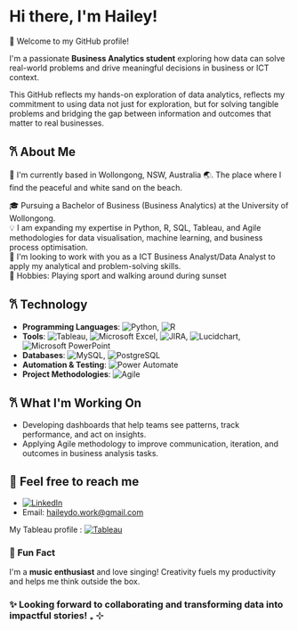 # Hi there, I'm Hailey!

🌟 Welcome to my GitHub profile!

I'm a passionate **Business Analytics student** exploring how data can solve real-world problems and drive meaningful decisions in business or ICT context. 

This GitHub reflects my hands-on exploration of data analytics, reflects my commitment to using data not just for exploration, but for solving tangible problems and bridging the gap between information and outcomes that matter to real businesses.



## 𐙚 About Me
📍 I'm currently based in Wollongong, NSW, Australia 🌏. The place where I find the peaceful and white sand on the beach. 

🎓 Pursuing a Bachelor of Business (Business Analytics) at the University of Wollongong.  
💡 I am expanding my expertise in Python, R, SQL, Tableau, and Agile methodologies for data visualisation, machine learning, and business process optimisation.  
💬 I'm looking to work with you as a ICT Business Analyst/Data Analyst to apply my analytical and problem-solving skills.  
🧸 Hobbies: Playing sport and walking around during sunset 

## 𐙚 Technology

- **Programming Languages**: ![Python](https://img.shields.io/badge/Python-blue?logo=python&logoColor=white), ![R](https://img.shields.io/badge/R-blue?logo=r&logoColor=white)
- **Tools**: ![Tableau](https://img.shields.io/badge/Tableau-orange?logo=tableau&logoColor=white), ![Microsoft Excel](https://img.shields.io/badge/Microsoft%20Excel-green?logo=microsoft-excel&logoColor=white), ![JIRA](https://img.shields.io/badge/JIRA-blue?logo=jira&logoColor=white), ![Lucidchart](https://img.shields.io/badge/Lucidchart-orange?logo=lucidchart&logoColor=white), ![Microsoft PowerPoint](https://img.shields.io/badge/Microsoft%20PowerPoint-red?logo=microsoft-powerpoint&logoColor=white)
- **Databases**: ![MySQL](https://img.shields.io/badge/MySQL-blue?logo=mysql&logoColor=white), ![PostgreSQL](https://img.shields.io/badge/PostgreSQL-blue?logo=postgresql&logoColor=white)
- **Automation & Testing**: ![Power Automate](https://img.shields.io/badge/Power%20Automate-blue?logo=microsoft-power-automate&logoColor=white)
- **Project Methodologies**: ![Agile](https://img.shields.io/badge/Agile-blue?logo=agile&logoColor=white)

## 𐙚 What I'm Working On

- Developing dashboards that help teams see patterns, track performance, and act on insights.
- Applying Agile methodology to improve communication, iteration, and outcomes in business analysis tasks.
  
## 💌 Feel free to reach me

* [![LinkedIn](https://img.shields.io/badge/LinkedIn-blue?logo=linkedin&style=flat-square)](https://www.linkedin.com/in/hailey-do-868a25278/)
* Email: haileydo.work@gmail.com  

My Tableau profile : [![Tableau](https://img.shields.io/badge/Tableau-blue?logo=tableau&style=flat-square)](https://public.tableau.com/app/profile/hailey.do6608/vizzes)  
### 🎵 Fun Fact  
I'm a **music enthusiast** and love singing! Creativity fuels my productivity and helps me think outside the box.

### ✨ **Looking forward to collaborating and transforming data into impactful stories!** ₊ ⊹


<!---
hailey129/hailey129 is a ✨ special ✨ repository because its `README.md` (this file) appears on your GitHub profile.
You can click the Preview link to take a look at your changes.
--->
